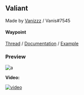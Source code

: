 ## Valiant
Made by [Vanizzz](https://v3rmillion.net/member.php?action=profile&uid=1635777) / Vanis#7545
#### Waypoint
[Thread](https://v3rmillion.net/showthread.php?tid=1193704) / [Documentation](https://github.com/GhostDuckyy/Ui-Librarys/blob/main/Valiant/Documentation.lua) / [Example](https://github.com/GhostDuckyy/Ui-Librarys/blob/main/Valiant/Example.lua)
### Preview
![a](https://external-content.duckduckgo.com/iu/?u=https%3A%2F%2Fi.imgur.com%2FUNq2LvV.png)

**Video:**

[![video](https://img.youtube.com/vi/BT6_RRss2s4/0.jpg)](https://youtu.be/BT6_RRss2s4)

